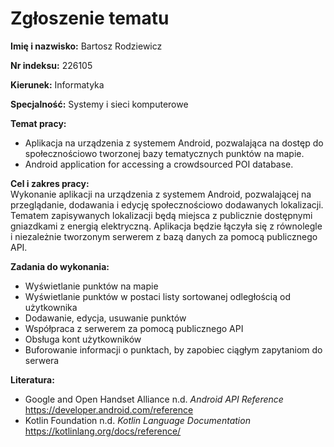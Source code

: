 # Zgłoszenie tematu
**Imię i nazwisko:** Bartosz Rodziewicz

**Nr indeksu:** 226105

**Kierunek:** Informatyka

**Specjalność:** Systemy i sieci komputerowe

**Temat pracy:**
* Aplikacja na urządzenia z systemem Android, pozwalająca na dostęp do społecznościowo tworzonej bazy tematycznych punktów na mapie.
* Android application for accessing a crowdsourced POI database.

**Cel i zakres pracy:**  
Wykonanie aplikacji na urządzenia z systemem Android, pozwalającej na przeglądanie, dodawania i edycję społecznościowo dodawanych lokalizacji. Tematem zapisywanych lokalizacji będą miejsca z publicznie dostępnymi gniazdkami z energią elektryczną. Aplikacja będzie łączyła się z równolegle i niezależnie tworzonym serwerem z bazą danych za pomocą publicznego API.

**Zadania do wykonania:**
* Wyświetlanie punktów na mapie
* Wyświetlanie punktów w postaci listy sortowanej odległością od użytkownika
* Dodawanie, edycja, usuwanie punktów
* Współpraca z serwerem za pomocą publicznego API
* Obsługa kont użytkowników
* Buforowanie informacji o punktach, by zapobiec ciągłym zapytaniom do serwera

**Literatura:**  
* Google and Open Handset Alliance n.d. *Android API Reference*  
	https://developer.android.com/reference
* Kotlin Foundation n.d. *Kotlin Language Documentation*  
	https://kotlinlang.org/docs/reference/
